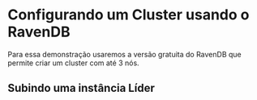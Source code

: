# Configurando um Cluster usando o RavenDB
Para essa demonstração usaremos a versão gratuita do RavenDB que permite criar um cluster com até 3 nós.

## Subindo uma instância Líder

##
<!--stackedit_data:
eyJoaXN0b3J5IjpbLTIwOTQ1MTQ0NjksLTI0ODg3ODQ3NSwzND
YxMTU4MTldfQ==
-->